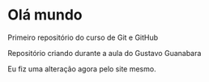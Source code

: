 # Olá mundo
 Primeiro repositório do curso de Git e GitHub

Repositório criando durante a aula do Gustavo Guanabara

Eu fiz uma alteração agora pelo site mesmo.
